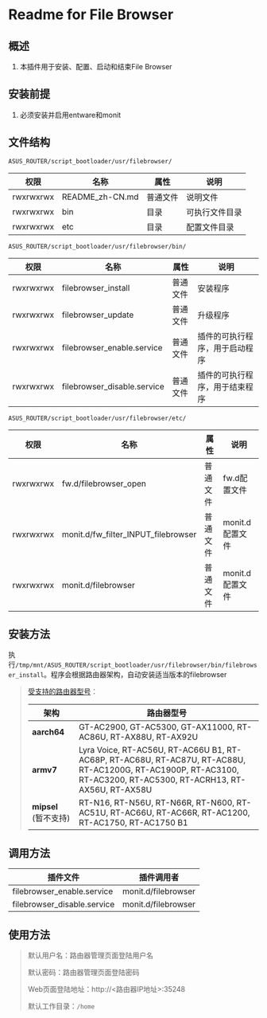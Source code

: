 # Readme for File Browser

## 概述

1. 本插件用于安装、配置、启动和结束File Browser

## 安装前提

1. 必须安装并启用entware和monit

## 文件结构

`ASUS_ROUTER/script_bootloader/usr/filebrowser/`

| 权限      | 名称            | 属性     | 说明           |
| --------- | --------------- | -------- | -------------- |
| rwxrwxrwx | README_zh-CN.md | 普通文件 | 说明文件       |
| rwxrwxrwx | bin             | 目录     | 可执行文件目录 |
| rwxrwxrwx | etc             | 目录     | 配置文件目录   |

`ASUS_ROUTER/script_bootloader/usr/filebrowser/bin/`

| 权限      | 名称                        | 属性     | 说明                           |
| --------- | --------------------------- | -------- | ------------------------------ |
| rwxrwxrwx | filebrowser_install         | 普通文件 | 安装程序                       |
| rwxrwxrwx | filebrowser_update          | 普通文件 | 升级程序                       |
| rwxrwxrwx | filebrowser_enable.service  | 普通文件 | 插件的可执行程序，用于启动程序 |
| rwxrwxrwx | filebrowser_disable.service | 普通文件 | 插件的可执行程序，用于结束程序 |

`ASUS_ROUTER/script_bootloader/usr/filebrowser/etc/`

| 权限      | 名称                                | 属性     | 说明            |
| --------- | ----------------------------------- | -------- | --------------- |
| rwxrwxrwx | fw.d/filebrowser_open               | 普通文件 | fw.d配置文件    |
| rwxrwxrwx | monit.d/fw_filter_INPUT_filebrowser | 普通文件 | monit.d配置文件 |
| rwxrwxrwx | monit.d/filebrowser                 | 普通文件 | monit.d配置文件 |

## 安装方法

执行`/tmp/mnt/ASUS_ROUTER/script_bootloader/usr/filebrowser/bin/filebrowser_install`。程序会根据路由器架构，自动安装适当版本的filebrowser

   > [受支持的路由器型号](https://github.com/Entware/Entware/wiki/Install-on-Asus-stock-firmware)：
   >
   > | 架构                  | 路由器型号                                                                                                                                                        |
   > | --------------------- | ----------------------------------------------------------------------------------------------------------------------------------------------------------------- |
   > | **aarch64**           | GT-AC2900, GT-AC5300, GT-AX11000, RT-AC86U, RT-AX88U, RT-AX92U                                                                                                    |
   > | **armv7**             | Lyra Voice, RT-AC56U, RT-AC66U B1, RT-AC68P, RT-AC68U, RT-AC87U, RT-AC88U, RT-AC1200G, RT-AC1900P, RT-AC3100, RT-AC3200, RT-AC5300, RT-ACRH13, RT-AX56U, RT-AX58U |
   > | **mipsel** (暂不支持) | RT-N16, RT-N56U, RT-N66R, RT-N600, RT-AC51U, RT-AC66U, RT-AC66R, RT-AC1200, RT-AC1750, RT-AC1750 B1                                                               |

## 调用方法

| 插件文件                    | 插件调用者          |
| --------------------------- | ------------------- |
| filebrowser_enable.service  | monit.d/filebrowser |
| filebrowser_disable.service | monit.d/filebrowser |

## 使用方法

> 默认用户名：路由器管理页面登陆用户名
>
> 默认密码：路由器管理页面登陆密码
>
> Web页面登陆地址：http://<路由器IP地址>:35248
>
> 默认工作目录：`/home`